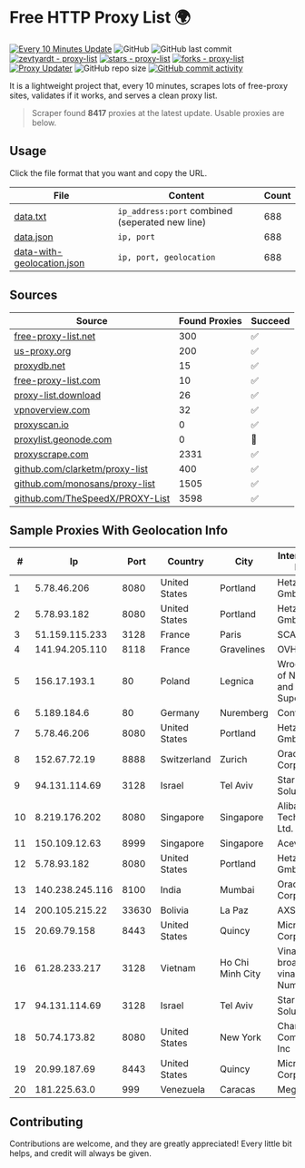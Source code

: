 
# Free HTTP Proxy List 🌍

[![Every 10 Minutes Update](https://github.com/mertguvencli/http-proxy-list/actions/workflows/main.yml/badge.svg?branch=main)](https://github.com/mertguvencli/http-proxy-list/actions/workflows/main.yml)
![GitHub](https://img.shields.io/github/license/mertguvencli/http-proxy-list)
![GitHub last commit](https://img.shields.io/github/last-commit/mertguvencli/http-proxy-list)
[![zevtyardt - proxy-list](https://img.shields.io/static/v1?label=zevtyardt&message=proxy-list&color=blue&logo=github)](https://github.com/zevtyardt/proxy-list "Go to GitHub repo")
[![stars - proxy-list](https://img.shields.io/github/stars/zevtyardt/proxy-list?style=social)](https://github.com/zevtyardt/proxy-list)
[![forks - proxy-list](https://img.shields.io/github/forks/zevtyardt/proxy-list?style=social)](https://github.com/zevtyardt/proxy-list)
[![Proxy Updater](https://github.com/zevtyardt/proxy-list/workflows/Proxy%20Updater/badge.svg)](https://github.com/zevtyardt/proxy-list/actions?query=workflow:"Proxy+Updater")
![GitHub repo size](https://img.shields.io/github/repo-size/zevtyardt/proxy-list)
[![GitHub commit activity](https://img.shields.io/github/commit-activity/m/zevtyardt/proxy-list?logo=commits)](https://github.com/zevtyardt/proxy-list/commits/main)

It is a lightweight project that, every 10 minutes, scrapes lots of free-proxy sites, validates if it works, and serves a clean proxy list.

> Scraper found **8417** proxies at the latest update. Usable proxies are below.

## Usage

Click the file format that you want and copy the URL.

|File|Content|Count|
|----|-------|-----|
|[data.txt](https://raw.githubusercontent.com/mertguvencli/http-proxy-list/main/proxy-list/data.txt)|`ip_address:port` combined (seperated new line)|688|
|[data.json](https://raw.githubusercontent.com/mertguvencli/http-proxy-list/main/proxy-list/data.json)|`ip, port`|688|
|[data-with-geolocation.json](https://raw.githubusercontent.com/mertguvencli/http-proxy-list/main/proxy-list/data-with-geolocation.json)|`ip, port, geolocation`|688|

## Sources

|Source|Found Proxies|Succeed|
|------|-------------|-------|
|[free-proxy-list.net](https://free-proxy-list.net)|300|✅|
|[us-proxy.org](https://www.us-proxy.org)|200|✅|
|[proxydb.net](http://proxydb.net)|15|✅|
|[free-proxy-list.com](https://free-proxy-list.com/?page=&port=&type%5B%5D=http&type%5B%5D=https&up_time=0&search=Search)|10|✅|
|[proxy-list.download](https://www.proxy-list.download/HTTP)|26|✅|
|[vpnoverview.com](https://vpnoverview.com/privacy/anonymous-browsing/free-proxy-servers)|32|✅|
|[proxyscan.io](https://www.proxyscan.io)|0|✅|
|[proxylist.geonode.com](https://proxylist.geonode.com/api/proxy-list?limit=300&page=1&sort_by=lastChecked&sort_type=desc&protocols=http,https)|0|🚫|
|[proxyscrape.com](https://api.proxyscrape.com/v2/?request=displayproxies&protocol=http&timeout=10000&country=all&ssl=all&anonymity=all)|2331|✅|
|[github.com/clarketm/proxy-list](https://raw.githubusercontent.com/clarketm/proxy-list/master/proxy-list-raw.txt)|400|✅|
|[github.com/monosans/proxy-list](https://raw.githubusercontent.com/monosans/proxy-list/main/proxies/http.txt)|1505|✅|
|[github.com/TheSpeedX/PROXY-List](https://raw.githubusercontent.com/TheSpeedX/PROXY-List/master/http.txt)|3598|✅|


## Sample Proxies With Geolocation Info

|#|Ip|Port|Country|City|Internet Service Provider|
|-|--|----|-------|----|-------------------------|
|1|5.78.46.206|8080|United States|Portland|Hetzner Online GmbH|
|2|5.78.93.182|8080|United States|Portland|Hetzner Online GmbH|
|3|51.159.115.233|3128|France|Paris|SCALEWAY|
|4|141.94.205.110|8118|France|Gravelines|OVH SAS|
|5|156.17.193.1|80|Poland|Legnica|Wroclaw Centre of Networking and Supercomputing|
|6|5.189.184.6|80|Germany|Nuremberg|Contabo GmbH|
|7|5.78.46.206|8080|United States|Portland|Hetzner Online GmbH|
|8|152.67.72.19|8888|Switzerland|Zurich|Oracle Corporation|
|9|94.131.114.69|3128|Israel|Tel Aviv|Stark Industries Solutions LTD|
|10|8.219.176.202|8080|Singapore|Singapore|Alibaba (US) Technology Co., Ltd.|
|11|150.109.12.63|8999|Singapore|Singapore|Aceville Pte.ltd|
|12|5.78.93.182|8080|United States|Portland|Hetzner Online GmbH|
|13|140.238.245.116|8100|India|Mumbai|Oracle Corporation|
|14|200.105.215.22|33630|Bolivia|La Paz|AXS Bolivia S. A.|
|15|20.69.79.158|8443|United States|Quincy|Microsoft Corporation|
|16|61.28.233.217|3128|Vietnam|Ho Chi Minh City|Vinadata broadcast via vinagame AS Number|
|17|94.131.114.69|3128|Israel|Tel Aviv|Stark Industries Solutions LTD|
|18|50.74.173.82|8080|United States|New York|Charter Communications Inc|
|19|20.99.187.69|8443|United States|Quincy|Microsoft Corporation|
|20|181.225.63.0|999|Venezuela|Caracas|Megadatta, C.A.|



## Contributing

Contributions are welcome, and they are greatly appreciated! Every
little bit helps, and credit will always be given.

